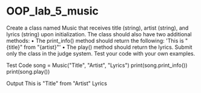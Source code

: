 # OOP_lab_5_music
Create a class named Music that receives title (string), artist (string), and lyrics (string) upon initialization. The class should also have two additional methods:
•	The print_info() method should return the following: 'This is "{title}" from "{artist}"'
•	The play() method should return the lyrics.
Submit only the class in the judge system. Test your code with your own examples.

Test Code
song = Music("Title", "Artist", "Lyrics")
print(song.print_info())
print(song.play())

Output
This is "Title" from "Artist"
Lyrics
